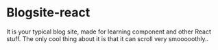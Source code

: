 # Blogsite-react
It is your typical blog site, made for learning component and other React stuff. The only cool thing about it is that it can scroll very smooooothly..

